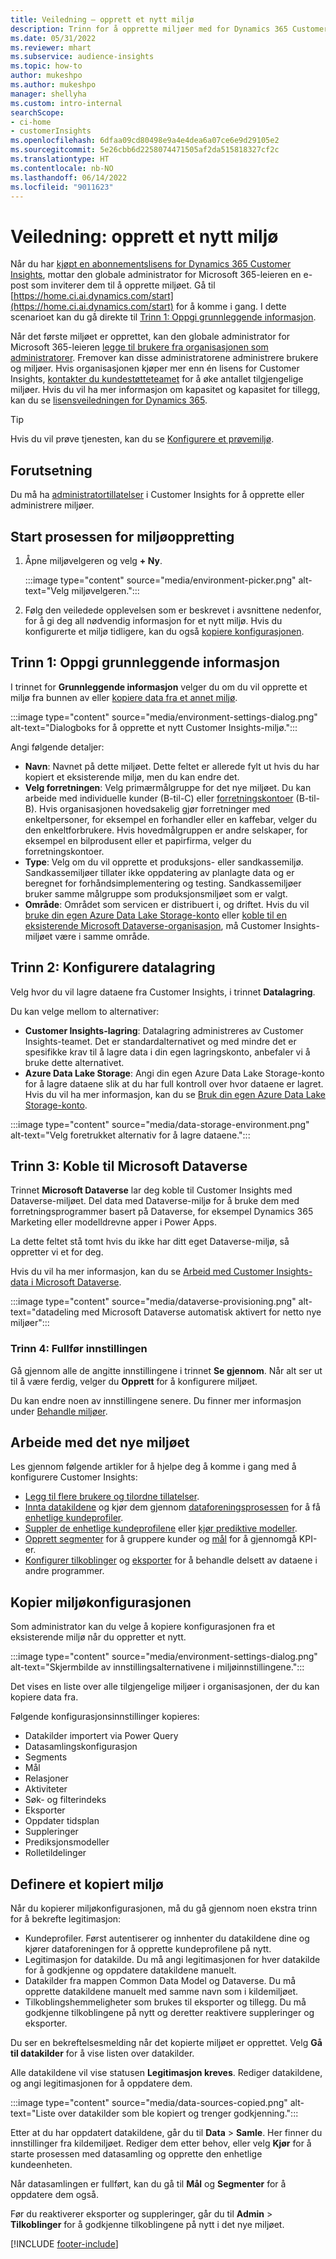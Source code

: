 ```yaml
---
title: Veiledning – opprett et nytt miljø
description: Trinn for å opprette miljøer med for Dynamics 365 Customer Insights.
ms.date: 05/31/2022
ms.reviewer: mhart
ms.subservice: audience-insights
ms.topic: how-to
author: mukeshpo
ms.author: mukeshpo
manager: shellyha
ms.custom: intro-internal
searchScope:
- ci-home
- customerInsights
ms.openlocfilehash: 6dfaa09cd80498e9a4e4dea6a07ce6e9d29105e2
ms.sourcegitcommit: 5e26cbb6d2258074471505af2da515818327cf2c
ms.translationtype: HT
ms.contentlocale: nb-NO
ms.lasthandoff: 06/14/2022
ms.locfileid: "9011623"
---
```

# <a name="how-to-create-a-new-environment"></a>Veiledning: opprett et nytt miljø

Når du har [kjøpt en abonnementslisens for Dynamics 365 Customer Insights](paid-license.md), mottar den globale administrator for Microsoft 365-leieren en e-post som inviterer dem til å opprette miljøet. Gå til [https://home.ci.ai.dynamics.com/start](https://home.ci.ai.dynamics.com/start) for å komme i gang. I dette scenarioet kan du gå direkte til [Trinn 1: Oppgi grunnleggende informasjon](#step-1-provide-basic-information).

Når det første miljøet er opprettet, kan den globale administrator for Microsoft 365-leieren [legge til brukere fra organisasjonen som administratorer](permissions.md). Fremover kan disse administratorene administrere brukere og miljøer. Hvis organisasjonen kjøper mer enn én lisens for Customer Insights, [kontakter du kundestøtteteamet](https://go.microsoft.com/fwlink/?linkid=2079641) for å øke antallet tilgjengelige miljøer. Hvis du vil ha mer informasjon om kapasitet og kapasitet for tillegg, kan du se [lisensveiledningen for Dynamics 365](https://go.microsoft.com/fwlink/?LinkId=866544).

> [!TIP]
> Hvis du vil prøve tjenesten, kan du se [Konfigurere et prøvemiljø](trial-signup.md).

## <a name="prerequisites"></a>Forutsetning

Du må ha [administratortillatelser](permissions.md) i Customer Insights for å opprette eller administrere miljøer.

## <a name="start-the-environment-creation-process"></a>Start prosessen for miljøoppretting

1. Åpne miljøvelgeren og velg **+ Ny**.
  
   :::image type="content" source="media/environment-picker.png" alt-text="Velg miljøvelgeren.":::

1. Følg den veiledede opplevelsen som er beskrevet i avsnittene nedenfor, for å gi deg all nødvendig informasjon for et nytt miljø. Hvis du konfigurerte et miljø tidligere, kan du også [kopiere konfigurasjonen](#copy-the-environment-configuration).

## <a name="step-1-provide-basic-information"></a>Trinn 1: Oppgi grunnleggende informasjon

I trinnet for **Grunnleggende informasjon** velger du om du vil opprette et miljø fra bunnen av eller [kopiere data fra et annet miljø](#copy-the-environment-configuration).

   :::image type="content" source="media/environment-settings-dialog.png" alt-text="Dialogboks for å opprette et nytt Customer Insights-miljø.":::

Angi følgende detaljer:

- **Navn**: Navnet på dette miljøet. Dette feltet er allerede fylt ut hvis du har kopiert et eksisterende miljø, men du kan endre det.
- **Velg forretningen**: Velg primærmålgruppe for det nye miljøet. Du kan arbeide med individuelle kunder (B-til-C) eller [forretningskontoer](work-with-business-accounts.md) (B-til-B). Hvis organisasjonen hovedsakelig gjør forretninger med enkeltpersoner, for eksempel en forhandler eller en kaffebar, velger du den enkeltforbrukere. Hvis hovedmålgruppen er andre selskaper, for eksempel en bilprodusent eller et papirfirma, velger du forretningskontoer.
- **Type**: Velg om du vil opprette et produksjons- eller sandkassemiljø. Sandkassemiljøer tillater ikke oppdatering av planlagte data og er beregnet for forhåndsimplementering og testing. Sandkassemiljøer bruker samme målgruppe som produksjonsmiljøet som er valgt.
- **Område**: Området som servicen er distribuert i, og driftet. Hvis du vil [bruke din egen Azure Data Lake Storage-konto](own-data-lake-storage.md) eller [koble til en eksisterende Microsoft Dataverse-organisasjon](customer-insights-dataverse.md), må Customer Insights-miljøet være i samme område.

## <a name="step-2-configure-data-storage"></a>Trinn 2: Konfigurere datalagring

Velg hvor du vil lagre dataene fra Customer Insights, i trinnet **Datalagring**.

Du kan velge mellom to alternativer:

- **Customer Insights-lagring**: Datalagring administreres av Customer Insights-teamet. Det er standardalternativet og med mindre det er spesifikke krav til å lagre data i din egen lagringskonto, anbefaler vi å bruke dette alternativet.
- **Azure Data Lake Storage**: Angi din egen Azure Data Lake Storage-konto for å lagre dataene slik at du har full kontroll over hvor dataene er lagret. Hvis du vil ha mer informasjon, kan du se [Bruk din egen Azure Data Lake Storage-konto](own-data-lake-storage.md).

:::image type="content" source="media/data-storage-environment.png" alt-text="Velg foretrukket alternativ for å lagre dataene.":::

## <a name="step-3-connect-to-microsoft-dataverse"></a>Trinn 3: Koble til Microsoft Dataverse

Trinnet **Microsoft Dataverse** lar deg koble til Customer Insights med Dataverse-miljøet. Del data med Dataverse-miljø for å bruke dem med forretningsprogrammer basert på Dataverse, for eksempel Dynamics 365 Marketing eller modelldrevne apper i Power Apps.


La dette feltet stå tomt hvis du ikke har ditt eget Dataverse-miljø, så oppretter vi et for deg.

Hvis du vil ha mer informasjon, kan du se [Arbeid med Customer Insights-data i Microsoft Dataverse](customer-insights-dataverse.md).

:::image type="content" source="media/dataverse-provisioning.png" alt-text="datadeling med Microsoft Dataverse automatisk aktivert for netto nye miljøer":::

### <a name="step-4-finalize-the-settings"></a>Trinn 4: Fullfør innstillingen

Gå gjennom alle de angitte innstillingene i trinnet **Se gjennom**. Når alt ser ut til å være ferdig, velger du **Opprett** for å konfigurere miljøet.

Du kan endre noen av innstillingene senere. Du finner mer informasjon under [Behandle miljøer](manage-environments.md).

## <a name="work-with-your-new-environment"></a>Arbeide med det nye miljøet

Les gjennom følgende artikler for å hjelpe deg å komme i gang med å konfigurere Customer Insights:

- [Legg til flere brukere og tilordne tillatelser](permissions.md).
- [Innta datakildene](data-sources.md) og kjør dem gjennom [dataforeningsprosessen](data-unification.md) for å få [enhetlige kundeprofiler](customer-profiles.md).
- [Suppler de enhetlige kundeprofilene](enrichment-hub.md) eller [kjør prediktive modeller](predictions-overview.md).
- [Opprett segmenter](segments.md) for å gruppere kunder og [mål](measures.md) for å gjennomgå KPI-er.
- [Konfigurer tilkoblinger](connections.md) og [eksporter](export-destinations.md) for å behandle delsett av dataene i andre programmer.

## <a name="copy-the-environment-configuration"></a>Kopier miljøkonfigurasjonen

Som administrator kan du velge å kopiere konfigurasjonen fra et eksisterende miljø når du oppretter et nytt.

:::image type="content" source="media/environment-settings-dialog.png" alt-text="Skjermbilde av innstillingsalternativene i miljøinnstillingene.":::

Det vises en liste over alle tilgjengelige miljøer i organisasjonen, der du kan kopiere data fra.

Følgende konfigurasjonsinnstillinger kopieres:

- Datakilder importert via Power Query
- Datasamlingskonfigurasjon
- Segments
- Mål
- Relasjoner
- Aktiviteter
- Søk- og filterindeks
- Eksporter
- Oppdater tidsplan
- Suppleringer
- Prediksjonsmodeller
- Rolletildelinger

## <a name="set-up-a-copied-environment"></a>Definere et kopiert miljø

Når du kopierer miljøkonfigurasjonen, må du gå gjennom noen ekstra trinn for å bekrefte legitimasjon:

- Kundeprofiler. Først autentiserer og innhenter du datakildene dine og kjører dataforeningen for å opprette kundeprofilene på nytt.
- Legitimasjon for datakilde. Du må angi legitimasjonen for hver datakilde for å godkjenne og oppdatere datakildene manuelt.
- Datakilder fra mappen Common Data Model og Dataverse. Du må opprette datakildene manuelt med samme navn som i kildemiljøet.
- Tilkoblingshemmeligheter som brukes til eksporter og tillegg. Du må godkjenne tilkoblingene på nytt og deretter reaktivere suppleringer og eksporter.

Du ser en bekreftelsesmelding når det kopierte miljøet er opprettet. Velg **Gå til datakilder** for å vise listen over datakilder.

Alle datakildene vil vise statusen **Legitimasjon kreves**. Rediger datakildene, og angi legitimasjonen for å oppdatere dem.

:::image type="content" source="media/data-sources-copied.png" alt-text="Liste over datakilder som ble kopiert og trenger godkjenning.":::

Etter at du har oppdatert datakildene, går du til **Data** > **Samle**. Her finner du innstillinger fra kildemiljøet. Rediger dem etter behov, eller velg **Kjør** for å starte prosessen med datasamling og opprette den enhetlige kundeenheten.

Når datasamlingen er fullført, kan du gå til **Mål** og **Segmenter** for å oppdatere dem også.

Før du reaktiverer eksporter og suppleringer, går du til **Admin** > **Tilkoblinger** for å godkjenne tilkoblingene på nytt i det nye miljøet.

[!INCLUDE [footer-include](includes/footer-banner.md)]
